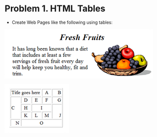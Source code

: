 Problem 1. HTML Tables
===========

*	Create Web Pages like the following using tables:

![picture1](./resources/task1-1.png)

![picture2](./resources/task1-2.png)